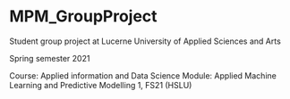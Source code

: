 # MPM_GroupProject
Student group project at Lucerne University of Applied Sciences and Arts

Spring semester 2021

Course: Applied information and Data Science
Module: Applied Machine Learning and Predictive Modelling 1, FS21 (HSLU)